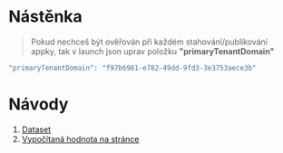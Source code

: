 # Nástěnka <br>
> Pokud nechceš být ověřován při každém stahování/publikování appky, tak v launch json uprav položku **"primaryTenantDomain"**
``` csharp
"primaryTenantDomain": "f97b6981-e782-49dd-9fd3-3e3753aece3b"
```


# Návody
1. [Dataset](Reports/Dataset.md)
2. [Vypočítaná hodnota na stránce](Fields/Vypočítaná_hodnota_na_page.md.md)
